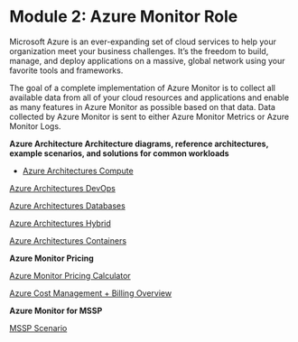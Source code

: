 # Module 2: Azure Monitor Role

Microsoft Azure is an ever-expanding set of cloud services to help your organization meet your business challenges. It’s the freedom to build, manage, and deploy applications on a massive, global network using your favorite tools and frameworks.

The goal of a complete implementation of Azure Monitor is to collect all available data from all of your cloud resources and applications and enable as many features in Azure Monitor as possible based on that data. Data collected by Azure Monitor is sent to either Azure Monitor Metrics or Azure Monitor Logs.

**Azure Architecture Architecture diagrams, reference architectures, example scenarios, and solutions for common workloads**

- [Azure Architectures Compute](https://docs.microsoft.com/en-us/azure/architecture/browse/#compute)

[Azure Architectures DevOps](https://docs.microsoft.com/en-us/azure/architecture/browse/#devops)

[Azure Architectures Databases](https://docs.microsoft.com/en-us/azure/architecture/browse/#databases)

[Azure Architectures Hybrid](https://docs.microsoft.com/en-us/azure/architecture/browse/#hybrid)

[Azure Architectures Containers](https://docs.microsoft.com/en-us/azure/architecture/browse/#containers)

__Azure Monitor Pricing__

[Azure Monitor Pricing Calculator](https://azure.microsoft.com/is-is/pricing/details/monitor/)

[Azure Cost Management + Billing Overview](https://docs.microsoft.com/en-us/azure/cost-management-billing/cost-management-billing-overview)

__Azure Monitor for MSSP__

[MSSP Scenario](https://azure.microsoft.com/en-gb/blog/azure-lighthouse-the-managed-service-provider-perspective/)


